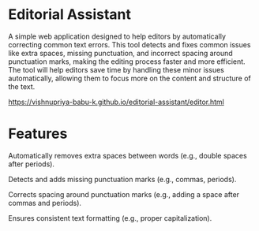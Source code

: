 # Editorial Assistant
A simple web application designed to help editors by automatically correcting common text errors. This tool detects and fixes common issues like extra spaces, missing punctuation, and incorrect spacing around punctuation marks, making the editing process faster and more efficient. The tool will help editors save time by handling these minor issues automatically, allowing them to focus more on the content and structure of the text.

https://vishnupriya-babu-k.github.io/editorial-assistant/editor.html

# Features
Automatically removes extra spaces between words (e.g., double spaces after periods).

Detects and adds missing punctuation marks (e.g., commas, periods).

Corrects spacing around punctuation marks (e.g., adding a space after commas and periods).

Ensures consistent text formatting (e.g., proper capitalization).

